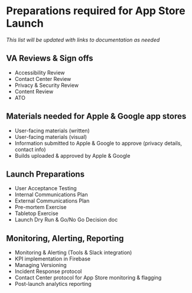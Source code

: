 # Preparations required for App Store Launch
_This list will be updated with links to documentation as needed_

## VA Reviews & Sign offs

- Accessibility Review
- Contact Center Review
- Privacy & Security Review
- Content Review
- ATO

## Materials needed for Apple & Google app stores
- User-facing materials (written)
- User-facing materials (visual)
- Information submitted to Apple & Google to approve (privacy details, contact info)
- Builds uploaded & approved by Apple & Google

## Launch Preparations
- User Acceptance Testing
- Internal Communications Plan
- External Communications Plan
- Pre-mortem Exercise
- Tabletop Exercise
- Launch Dry Run & Go/No Go Decision doc


## Monitoring, Alerting, Reporting
- Monitoring & Alerting (Tools & Slack integration)
- KPI implementation in Firebase
- Managing Versioning
- Incident Response protocol
- Contact Center protocol for App Store monitoring & flagging
- Post-launch analytics reporting

